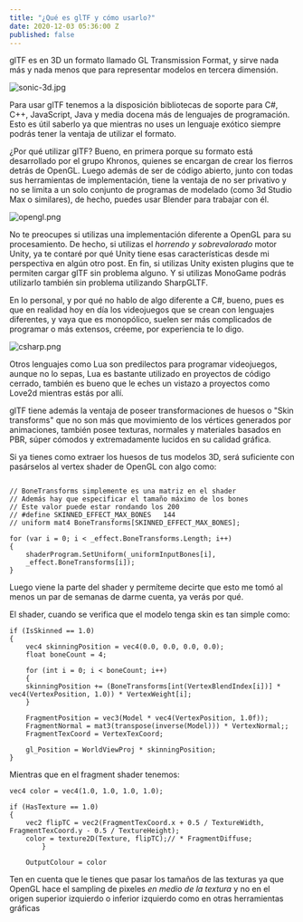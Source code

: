 ```yaml
---
title: "¿Qué es glTF y cómo usarlo?"
date: 2020-12-03 05:36:00 Z
published: false
---
```


glTF es en 3D un formato llamado GL Transmission Format, y sirve nada más y nada menos que para representar modelos en tercera dimensión. 


![sonic-3d.jpg](/uploads/sonic-3d.jpg)

Para usar glTF tenemos a la disposición bibliotecas de soporte para C#, C++, JavaScript, Java y media docena más de lenguajes de programación. Esto es útil saberlo ya que mientras no uses un lenguaje exótico siempre podrás tener la ventaja de utilizar el formato.

¿Por qué utilizar glTF?
Bueno, en primera porque su formato está desarrollado por el grupo Khronos, quienes se encargan de crear los fierros detrás de OpenGL. Luego además de ser de código abierto, junto con todas sus herramientas de implementación, tiene la ventaja de no ser privativo y no se limita a un solo conjunto de programas de modelado (como 3d Studio Max o similares), de hecho, puedes usar Blender para trabajar con él.

![opengl.png](/uploads/opengl.png)

No te preocupes si utilizas una implementación diferente a OpenGL para su procesamiento. De hecho, si utilizas el *horrendo y sobrevalorado* motor Unity, ya te contaré por qué Unity tiene esas características desde mi perspectiva en algún otro post. En fin, si utilizas Unity existen plugins que te permiten cargar glTF sin problema alguno. Y si utilizas MonoGame podrás utilizarlo también sin problema utilizando SharpGLTF.

En lo personal, y por qué no hablo de algo diferente a C#, bueno, pues es que en realidad hoy en día los videojuegos que se crean con lenguajes diferentes, y vaya que es monopólico, suelen ser más complicados de programar o más extensos, créeme, por experiencia te lo digo. 

![csharp.png](/uploads/csharp.png)

Otros lenguajes como Lua son predilectos para programar videojuegos, aunque no lo sepas, Lua es bastante utilizado en proyectos de código cerrado, también es bueno que le eches un vistazo a proyectos como Love2d mientras estás por allí.

glTF tiene además la ventaja de poseer transformaciones de huesos o "Skin transforms" que no son más que movimiento de los vértices generados por animaciones, también posee texturas, normales y materiales basados en PBR, súper cómodos y extremadamente lucidos en su calidad gráfica.

Si ya tienes como extraer los huesos de tus modelos 3D, será suficiente con pasárselos al vertex shader de OpenGL con algo como:

```

// BoneTransforms simplemente es una matriz en el shader
// Además hay que especificar el tamaño máximo de los bones
// Este valor puede estar rondando los 200 
// #define SKINNED_EFFECT_MAX_BONES   144
// uniform mat4 BoneTransforms[SKINNED_EFFECT_MAX_BONES];

for (var i = 0; i < _effect.BoneTransforms.Length; i++)
{
    shaderProgram.SetUniform(_uniformInputBones[i], 
    _effect.BoneTransforms[i]);
}

```

Luego viene la parte del shader y permíteme decirte que esto me tomó al menos un par de semanas de darme cuenta, ya verás por qué.

El shader, cuando se verifica que el modelo tenga skin es tan simple como:

```
if (IsSkinned == 1.0) 
{
    vec4 skinningPosition = vec4(0.0, 0.0, 0.0, 0.0);
    float boneCount = 4;

    for (int i = 0; i < boneCount; i++)
    {
	skinningPosition += (BoneTransforms[int(VertexBlendIndex[i])] * vec4(VertexPosition, 1.0)) * VertexWeight[i];
    }

    FragmentPosition = vec3(Model * vec4(VertexPosition, 1.0f));
    FragmentNormal = mat3(transpose(inverse(Model))) * VertexNormal;;
    FragmentTexCoord = VertexTexCoord;

    gl_Position = WorldViewProj * skinningPosition;
}

```

Mientras que en el fragment shader tenemos:

```
vec4 color = vec4(1.0, 1.0, 1.0, 1.0);
		
if (HasTexture == 1.0) 
{
    vec2 flipTC = vec2(FragmentTexCoord.x + 0.5 / TextureWidth, FragmentTexCoord.y - 0.5 / TextureHeight);
    color = texture2D(Texture, flipTC);// * FragmentDiffuse;
		}

    OutputColour = color
```

Ten en cuenta que le tienes que pasar los tamaños de las texturas ya que OpenGL hace el sampling de pixeles *en medio de la textura* y no en el origen superior izquierdo o inferior izquierdo como en otras herramientas gráficas